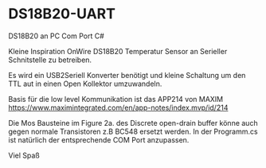# DS18B20-UART
DS18B20 an PC Com Port C#

Kleine Inspiration OnWire DS18B20 Temperatur Sensor an Serieller Schnitstelle zu betreiben.

Es wird ein USB2Seriell Konverter benötigt und kleine Schaltung um den TTL aut in einen Open Kollektor umzuwandeln.

Basis für die low level Kommunikation ist das APP214 von MAXIM
https://www.maximintegrated.com/en/app-notes/index.mvp/id/214

Die Mos Bausteine im Figure 2a. des Discrete open-drain buffer könne auch gegen normale Transistoren z.B BC548 ersetzt werden.
In der Programm.cs ist natürlich der entsprechende COM Port anzupassen.


Viel Spaß
